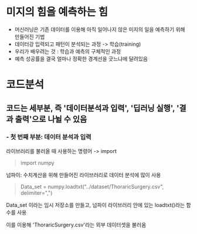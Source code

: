 # 미지의 힘을 예측하는 힘
- 머신러닝은 기존 데이터를 이용해 아직 일어나지 않은 미지의 일을 예측하기 위해 만들어진 기법
- 데이터강 입력되고 패턴이 분석되는 과정 -> 학습(training)
- 우리가 배우려는 것 : 학습과 예측의 구체적인 과정
- 예측 성공률을 결국 얼마나 정확한 경계선을 긋느냐에 달려있음

# 코드분석
## 코드는 세부분, 즉 '데이터분석과 입력', '딥러닝 실행', '결과 출력'으로 나뉠 수 있음
### - 첫 번째 부분: 데이터 분석과 입력
라이브러리를 불러올 때 사용하는 명령어 -> import
>import numpy

넘파이: 수치계산을 위해 만들어진 라이브러리로 데이터 분석에 많이 사용

>Data_set = numpy.loadtxt("../dataset/ThoraricSurgery.csv", delimiter=",")

Data_set 이라는 임시 저장소를 만들고, 넘파이 라이브러리 안에 있는 loadtxt()라는 함수를 사용

이를 이용해 'ThoraricSurgery.csv'라는 외부 데이터셋을 불러옴


